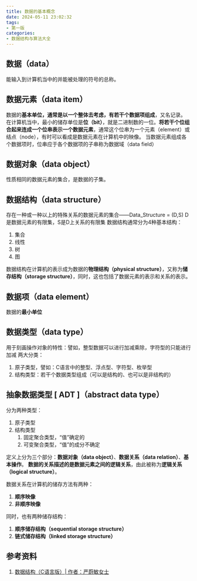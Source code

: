 ```yaml
---
title: 数据的基本概念
date: 2024-05-11 23:02:32
tags: 
- 第一版
categories:
- 数据结构与算法大全
---
```


## 数据（data）

能输入到计算机当中的并能被处理的符号的总称。

## 数据元素（data item）

数据的**基本单位，通常是以一个整体去考虑，有若干个数据项组成**，又名记录。
在计算机当中，最小的储存单位是**位（bit）**，就是二进制数的一位。**将若干个位组合起来连成一个位串表示一个数据元素**，通常这个位串为一个元素（element）或结点（node），有时可以看成是数据元素在计算机中的映像。
当数据元素组成各个数据项时，位串应于各个数据项的子串称为数据域（data field）

## 数据对象（data object）

性质相同的数据元素的集合，是数据的子集。

## 数据结构（data structure）

存在一种或一种以上的特殊关系的数据元素的集合——Data_Structure = (D,S)
D是数据元素的有限集，S是D上关系的有限集
数据结构通常分为4种基本结构：

1. 集合
1. 线性
1. 树
1. 图

数据结构在计算机的表示成为数据的**物理结构（physical structure）**，又称为**储存结构（storage structure）**，同时，这也包括了数据元素的表示和关系的表示。

## 数据项（data element）

数据的**最小单位**

## 数据类型（data type）

用于刻画操作对象的特性：譬如，整型数据可以进行加减乘除，字符型的只能进行加减
两大分类：

1. 原子类型，譬如：C语言中的整型、浮点型、字符型、枚举型
1. 结构类型：若干个数据类型组成（可以是结构的、也可以是非结构的）

## 抽象数据类型 [ ADT ]（abstract data type）

分为两种类型：

1. 原子类型
1. 结构类型
    1. 固定聚合类型，“值”确定的
    1. 可变聚合类型，“值”的成分不确定

定义上分为三个部分：**数据对象（data object）**、**数据关系（data  relation）**、**基本操作**。
**数据的关系描述的是数据元素之间的逻辑关系**，由此被称为**逻辑关系（logical structure）**。

数据关系在计算机的储存方法有两种：

1. **顺序映像**
1. **非顺序映像**

同时，也有两种储存结构：

1. **顺序储存结构（sequential storage structure）** 
2. **链式储存结构（linked storage structure）**

## 参考资料

1. [数据结构（C语言版）| 作者：严蔚敏女士](url="http://www.tup.tsinghua.edu.cn/bookscenter/book_00236807.html")